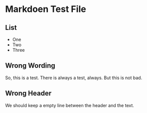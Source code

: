 # Markdoen Test File

## List
- One
- Two
- Three

## Wrong Wording

So, this is a test.
There is always a test, always.
But this is not bad.

## Wrong Header
We should keep a empty line between the header and the text.


